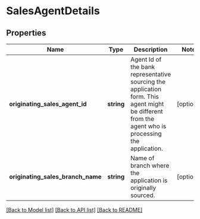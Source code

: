 # SalesAgentDetails

## Properties
Name | Type | Description | Notes
------------ | ------------- | ------------- | -------------
**originating_sales_agent_id** | **string** | Agent Id of the bank representative sourcing the application form. This agent might be different from the agent who is processing the application. | [optional] 
**originating_sales_branch_name** | **string** | Name of branch where the application is originally sourced. | [optional] 

[[Back to Model list]](../../README.md#documentation-for-models) [[Back to API list]](../../README.md#documentation-for-api-endpoints) [[Back to README]](../../README.md)

